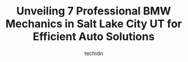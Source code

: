 ---
layout: ampstory
image: https://images.unsplash.com/photo-1577696467903-bee9f5ee9fe9?ixlib=rb-4.0.3&ixid=MnwxMjA3fDB8MHxwaG90by1wYWdlfHx8fGVufDB8fHx8&auto=format&fit=crop&w=640&h=853&q=80
author: techidn
featured: false
description: For top-quality automotive repairs and maintenance, visit the 7 best BMW Mechanic in Salt Lake City UT, USA. Their reputation for excellence and their dedication to customer satisfaction mak
title: Unveiling 7 Professional BMW Mechanics in Salt Lake City UT for Efficient Auto Solutions
cover:
   title: Unveiling 7 Professional BMW Mechanics in Salt Lake City UT for Efficient Auto Solutions
   subtitle: Rickpate
   background: https://images.unsplash.com/photo-1577696467903-bee9f5ee9fe9?ixlib=rb-4.0.3&ixid=MnwxMjA3fDB8MHxwaG90by1wYWdlfHx8fGVufDB8fHx8&auto=format&fit=crop&w=640&h=853&q=80

pages: 
 - layout: thirds
   top: <h1>#1 Jerry Lambert Automotive</h1>
   bottom: "<p>Taking my car to get serviced at Jerry Lambert was very very straightforward and easy! I signed up for an appointment online, put in my requests, and dropped my car off a</p>"
   background: https://www.knot35.com/toplist/wp-content/uploads/2023/06/best-bmw-mechanic-1-in-salt-lake-city-ut-1685837548.jpeg
   backgroundblur: true
 - layout: thirds
   top: <h1>#2 Wasatch Motor Werks</h1>
   bottom: "<p>4091 State St C, Salt Lake City, UT 84107, United States</p>"
   background: https://www.knot35.com/toplist/wp-content/uploads/2023/06/best-bmw-mechanic-2-in-salt-lake-city-ut-1685837549.jpeg
   cta:
      link: https://www.knot35.com/toplist/unveiling-7-professional-bmw-mechanics-in-salt-lake-city-ut-for-efficient-auto-solutions/
      text: Unveiling 7 Professional BMW Mechanics in Salt Lake City UT for Efficient Auto Solutions
 - layout: thirds
   top: <h1>#3 Werners European Auto</h1>
   bottom: "<p>3113 S W Temple St, South Salt Lake, UT 84115, United States</p>"
   background: https://www.knot35.com/toplist/wp-content/uploads/2023/06/best-bmw-mechanic-3-in-salt-lake-city-ut-1685837549.jpeg
   cta:
      link: https://www.knot35.com/toplist/unveiling-7-professional-bmw-mechanics-in-salt-lake-city-ut-for-efficient-auto-solutions/
      text: Unveiling 7 Professional BMW Mechanics in Salt Lake City UT for Efficient Auto Solutions
 - layout: thirds
   top: <h1>#4 Woffords European Car - AUDI - BMW - MINI - VW Service Specialists</h1>
   bottom: "<p>2850 S Main St, South Salt Lake, UT 84115, United States</p>"
   background: https://images.unsplash.com/photo-1591393223703-56fe1347ac62?ixlib=rb-4.0.3&ixid=MnwxMjA3fDB8MHxwaG90by1wYWdlfHx8fGVufDB8fHx8&auto=format&fit=crop&w=640&h=853&q=80
   cta:
      link: https://www.knot35.com/toplist/unveiling-7-professional-bmw-mechanics-in-salt-lake-city-ut-for-efficient-auto-solutions/
      text: Unveiling 7 Professional BMW Mechanics in Salt Lake City UT for Efficient Auto Solutions
 - layout: thirds
   top: <h1>#5 Mike Palmer Automotive</h1>
   bottom: "<p>39 W 900 S, Salt Lake City, UT 84101, United States</p>"
   background: https://images.unsplash.com/photo-1614648718611-0635f29016cb?ixlib=rb-4.0.3&ixid=MnwxMjA3fDB8MHxwaG90by1wYWdlfHx8fGVufDB8fHx8&auto=format&fit=crop&w=640&h=853&q=80
   cta:
      link: https://www.knot35.com/toplist/unveiling-7-professional-bmw-mechanics-in-salt-lake-city-ut-for-efficient-auto-solutions/
      text: Unveiling 7 Professional BMW Mechanics in Salt Lake City UT for Efficient Auto Solutions
 - layout: thirds
   top: <h1>#6 M & K Automotive Services</h1>
   bottom: "<p>970 1700 S, Salt Lake City, UT 84104, United States</p>"
   background: https://images.unsplash.com/photo-1552083974-186346191183?ixlib=rb-4.0.3&ixid=MnwxMjA3fDB8MHxwaG90by1wYWdlfHx8fGVufDB8fHx8&auto=format&fit=crop&w=640&h=853&q=80
   cta:
      link: https://www.knot35.com/toplist/unveiling-7-professional-bmw-mechanics-in-salt-lake-city-ut-for-efficient-auto-solutions/
      text: Unveiling 7 Professional BMW Mechanics in Salt Lake City UT for Efficient Auto Solutions
 - layout: thirds
   top: <h1>#7 Utah Imports</h1>
   bottom: "<p>33 Herbert Ave S, Salt Lake City, UT 84111, United States</p>"
   background: https://plus.unsplash.com/premium_photo-1664640458616-3c74f8cb4589?ixlib=rb-4.0.3&ixid=MnwxMjA3fDB8MHxwaG90by1wYWdlfHx8fGVufDB8fHx8&auto=format&fit=crop&w=640&h=853&q=80
   cta:
      link: https://www.knot35.com/toplist/unveiling-7-professional-bmw-mechanics-in-salt-lake-city-ut-for-efficient-auto-solutions/
      text: Unveiling 7 Professional BMW Mechanics in Salt Lake City UT for Efficient Auto Solutions
 - layout: thirds
   middle: Continue reading...
   background: https://images.unsplash.com/photo-1620421680010-0766ff230392?ixlib=rb-4.0.3&ixid=MnwxMjA3fDB8MHxwaG90by1wYWdlfHx8fGVufDB8fHx8&auto=format&fit=crop&w=640&h=853&q=80
   cta:
      link: https://www.knot35.com/toplist/unveiling-7-professional-bmw-mechanics-in-salt-lake-city-ut-for-efficient-auto-solutions/
      text: Unveiling 7 Professional BMW Mechanics in Salt Lake City UT for Efficient Auto Solutions
      
---